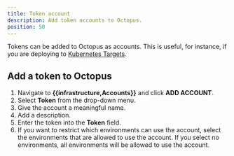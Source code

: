 ```yaml
---
title: Token account
description: Add token accounts to Octopus.
position: 50
---
```

Tokens can be added to Octopus as accounts. This is useful, for instance, if you are deploying to [Kubernetes Targets](/docs/infrastructure/deployment-targets/kubernetes-target/index.md).

## Add a token to Octopus

1. Navigate to **{{infrastructure,Accounts}}** and click **ADD ACCOUNT**.
1. Select **Token** from the drop-down menu.
1. Give the account a meaningful name.
1. Add a description.
1. Enter the token into the **Token** field.
1. If you want to restrict which environments can use the account, select the environments that are allowed to use the account. If you select no environments, all environments will be allowed to use the account.
